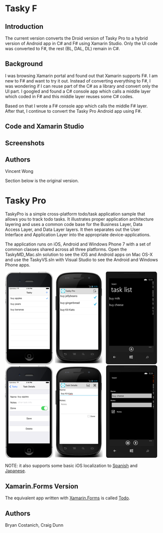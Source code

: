 
Tasky F
=======

Introduction
------------

The current version converts the Droid version of Tasky Pro to a hybrid version of Android app in C# and F# using Xamarin Studio.  Only the UI code was converted to F#, the rest (BL, DAL, DL) remain in C#.


Background
----------

I was browsing Xamarin portal and found out that Xamarin supports F#.  I am new to F# and want to try it out.  Instead of converting everything to F#, I was wondering if I can reuse part of the C# as a library and convert only the UI part.  I googled and found a C# console app which calls a middle layer which coded in F# and this middle layer reuses some C# codes.  

Based on that I wrote a F# console app which calls the middle F# layer.  After that, I continue to convert the Tasky Pro Android app using F#.


Code and Xamarin Studio
-----------------------




Screenshots
-----------





Authors
-------
Vincent Wong



Section below is the original version.



Tasky Pro
=========

TaskyPro is a simple cross-platform todo/task application sample that allows
you to track todo tasks. It illustrates proper application architecture
layering and uses a common code base for the Business Layer, Data Access
Layer, and Data Layer layers. It then separates out the User
Interface and Application Layer into the appropriate device-applications.

The application runs on iOS, Android and Windows Phone 7 with a set of 
common classes shared across all three platforms. Open the TaskyMD_Mac.sln
solution to see the iOS and Android apps on Mac OS-X and use the 
TaskyVS.sln with Visual Studio to see the Android and Windows Phone apps.

![screenshot](https://github.com/xamarin/mobile-samples/raw/master/TaskyPro/Screenshots/all-small.png "iOS, Android and Windows Phone")

NOTE: it also supports some basic iOS localization to [Spanish](https://github.com/xamarin/mobile-samples/raw/master/TaskyPro/Screenshots/IOS/03-detail_spanish.png) and [Japanese](https://github.com/xamarin/mobile-samples/raw/master/TaskyPro/Screenshots/iOS/04-detail_japanese.png).

Xamarin.Forms Version
---------------------
The equivalent app written with [Xamarin.Forms](http://xamarin.com/forms) is called [Todo](https://github.com/xamarin/xamarin-forms-samples/tree/master/Todo).

Authors
-------

Bryan Costanich, Craig Dunn
